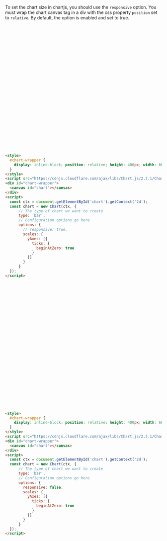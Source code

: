 To set the chart size in chartjs, you should use the `responsive` option.
You must wrap the chart canvas tag in a div with the css property `position` set to `relative`.
By default, the option is enabled and set to true.

<style>
  #chart-wrapper {
    display: inline-block; position: relative; height: 400px; width: 66%;
  }
</style>
<script src="https://cdnjs.cloudflare.com/ajax/libs/Chart.js/2.7.1/Chart.min.js"></script>
<div id="chart-wrapper">
  <canvas id="chart"></canvas>
</div>
<script>
  const ctx = document.getElementById('chart').getContext('2d');
  const chart = new Chart(ctx, {
      // The type of chart we want to create
      type: 'bar',
      // Configuration options go here
      options: {
        responsive: true, // ← comment this out to see no change
        scales: {
          yAxes: [{
            ticks: {
              beginAtZero: true
            }
          }]
        }
      }
  });
</script>

```html
<style>
  #chart-wrapper {
    display: inline-block; position: relative; height: 400px; width: 66%;
  }
</style>
<script src="https://cdnjs.cloudflare.com/ajax/libs/Chart.js/2.7.1/Chart.min.js"></script>
<div id="chart-wrapper">
  <canvas id="chart"></canvas>
</div>
<script>
  const ctx = document.getElementById('chart').getContext('2d');
  const chart = new Chart(ctx, {
      // The type of chart we want to create
      type: 'bar',
      // Configuration options go here
      options: {
        // responsive: true,
        scales: {
          yAxes: [{
            ticks: {
              beginAtZero: true
            }
          }]
        }
      }
  });
</script>
```
<script src="https://cdnjs.cloudflare.com/ajax/libs/Chart.js/2.7.1/Chart.min.js"></script>
<style>
  #chart-wrapper {
    display: inline-block; position: relative; height: 400px; width: 66%;
  }
</style>
<div id="chart-wrapper">
  <canvas id="Falsechart"></canvas>
</div>
<script>
  const badChart = document.getElementById('Falsechart').getContext('2d');
  const renderBadChart = new Chart(badChart, {
      // The type of chart we want to create
      type: 'bar',
      // Configuration options go here
      options: {
        responsive: false,
        scales: {
          yAxes: [{
            ticks: {
              beginAtZero: true
            }
          }]
        }
      }
  });
</script>

```html
<style>
  #chart-wrapper {
    display: inline-block; position: relative; height: 400px; width: 66%;
  }
</style>
<script src="https://cdnjs.cloudflare.com/ajax/libs/Chart.js/2.7.1/Chart.min.js"></script>
<div id="chart-wrapper">
  <canvas id="chart"></canvas>
</div>
<script>
  const ctx = document.getElementById('chart').getContext('2d');
  const chart = new Chart(ctx, {
      // The type of chart we want to create
      type: 'bar',
      // Configuration options go here
      options: {
        responsive: false,
        scales: {
          yAxes: [{
            ticks: {
              beginAtZero: true
            }
          }]
        }
      }
  });
</script>
```